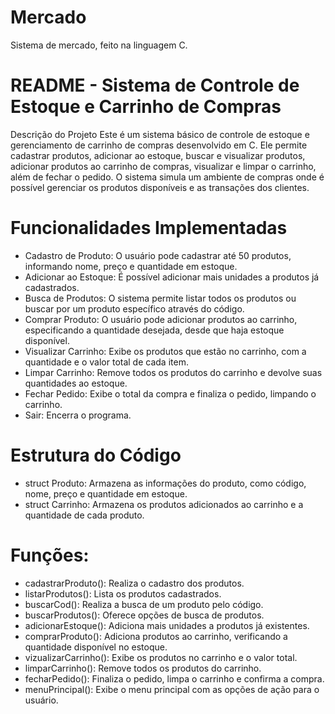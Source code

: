 # Mercado
Sistema de mercado, feito na linguagem C.

# README - Sistema de Controle de Estoque e Carrinho de Compras
Descrição do Projeto
Este é um sistema básico de controle de estoque e gerenciamento de carrinho de compras desenvolvido em C. Ele permite cadastrar produtos, adicionar ao estoque, buscar e visualizar produtos, adicionar produtos ao carrinho de compras, visualizar e limpar o carrinho, além de fechar o pedido. O sistema simula um ambiente de compras onde é possível gerenciar os produtos disponíveis e as transações dos clientes.

# Funcionalidades Implementadas
- Cadastro de Produto: O usuário pode cadastrar até 50 produtos, informando nome, preço e quantidade em estoque.
- Adicionar ao Estoque: É possível adicionar mais unidades a produtos já cadastrados.
- Busca de Produtos: O sistema permite listar todos os produtos ou buscar por um produto específico através do código.
- Comprar Produto: O usuário pode adicionar produtos ao carrinho, especificando a quantidade desejada, desde que haja estoque disponível.
- Visualizar Carrinho: Exibe os produtos que estão no carrinho, com a quantidade e o valor total de cada item.
- Limpar Carrinho: Remove todos os produtos do carrinho e devolve suas quantidades ao estoque.
- Fechar Pedido: Exibe o total da compra e finaliza o pedido, limpando o carrinho.
- Sair: Encerra o programa.
# Estrutura do Código
- struct Produto: Armazena as informações do produto, como código, nome, preço e quantidade em estoque.
- struct Carrinho: Armazena os produtos adicionados ao carrinho e a quantidade de cada produto.
# Funções:
- cadastrarProduto(): Realiza o cadastro dos produtos.
- listarProdutos(): Lista os produtos cadastrados.
- buscarCod(): Realiza a busca de um produto pelo código.
- buscarProdutos(): Oferece opções de busca de produtos.
- adicionarEstoque(): Adiciona mais unidades a produtos já existentes.
- comprarProduto(): Adiciona produtos ao carrinho, verificando a quantidade disponível no estoque.
- vizualizarCarrinho(): Exibe os produtos no carrinho e o valor total.
- limparCarrinho(): Remove todos os produtos do carrinho.
- fecharPedido(): Finaliza o pedido, limpa o carrinho e confirma a compra.
- menuPrincipal(): Exibe o menu principal com as opções de ação para o usuário.
